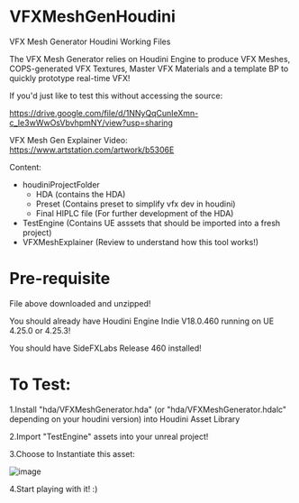 # VFXMeshGenHoudini
VFX Mesh Generator Houdini Working Files

The VFX Mesh Generator relies on Houdini Engine to produce VFX Meshes, COPS-generated VFX Textures, Master VFX Materials and a template BP to quickly prototype real-time VFX!


If you'd just like to test this without accessing the source:

https://drive.google.com/file/d/1NNyQqCunIeXmn-c_Ie3wWwOsVbvhpmNY/view?usp=sharing

VFX Mesh Gen Explainer Video:
https://www.artstation.com/artwork/b5306E

Content:
- houdiniProjectFolder
  - HDA (contains the HDA)
  - Preset (Contains preset to simplify vfx dev in houdini)
  - Final HIPLC file (For further development of the HDA)
- TestEngine (Contains UE asssets that should be imported into a fresh project)
- VFXMeshExplainer (Review to understand how this tool works!)

# Pre-requisite

File above downloaded and unzipped!

You should already have Houdini Engine Indie V18.0.460 running on UE 4.25.0 or 4.25.3!

You should have SideFXLabs Release 460 installed!


# To Test:

1.Install "hda/VFXMeshGenerator.hda" (or "hda/VFXMeshGenerator.hdalc" depending on your houdini version) into Houdini Asset Library

2.Import "TestEngine" assets into your unreal project!

3.Choose to Instantiate this asset:

![image](https://user-images.githubusercontent.com/59757164/171695462-f9e1f51f-662a-4811-978c-928002683287.png)

4.Start playing with it! :)
